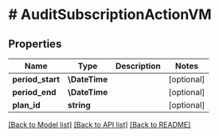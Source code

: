# # AuditSubscriptionActionVM

## Properties

Name | Type | Description | Notes
------------ | ------------- | ------------- | -------------
**period_start** | **\DateTime** |  | [optional]
**period_end** | **\DateTime** |  | [optional]
**plan_id** | **string** |  | [optional]

[[Back to Model list]](../../README.md#models) [[Back to API list]](../../README.md#endpoints) [[Back to README]](../../README.md)
